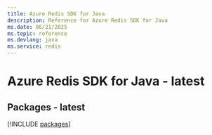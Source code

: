 ```yaml
---
title: Azure Redis SDK for Java
description: Reference for Azure Redis SDK for Java
ms.date: 06/21/2025
ms.topic: reference
ms.devlang: java
ms.service: redis
---
```

# Azure Redis SDK for Java - latest
## Packages - latest
[!INCLUDE [packages](redis-index.md)]